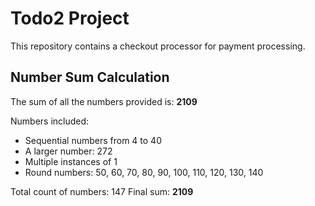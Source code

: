 # Todo2 Project

This repository contains a checkout processor for payment processing.

## Number Sum Calculation

The sum of all the numbers provided is: **2109**

Numbers included:
- Sequential numbers from 4 to 40
- A larger number: 272
- Multiple instances of 1
- Round numbers: 50, 60, 70, 80, 90, 100, 110, 120, 130, 140

Total count of numbers: 147
Final sum: **2109**